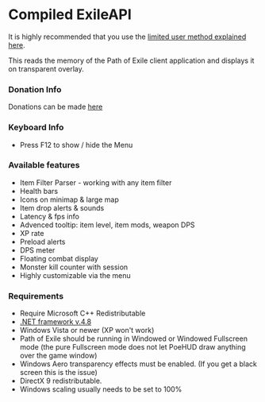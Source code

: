 Compiled ExileAPI
==================

It is highly recommended that you use the [limited user method explained here](https://www.ownedcore.com/forums/mmo/path-of-exile/poe-bots-programs/676345-run-poe-limited-user.html).

This reads the memory of the Path of Exile client application and displays it on transparent overlay.

### Donation Info
Donations can be made [here](https://www.paypal.me/TehCheat)

### Keyboard Info

* Press F12 to show / hide the Menu

### Available features

* Item Filter Parser - working with any item filter
* Health bars
* Icons on minimap & large map
* Item drop alerts & sounds
* Latency & fps info
* Advenced tooltip: item level, item mods, weapon DPS
* XP rate
* Preload alerts
* DPS meter
* Floating combat display
* Monster kill counter with session
* Highly customizable via the menu

### Requirements

* Require Microsoft C++ Redistributable
* [.NET framework v.4.8](https://dotnet.microsoft.com/download/dotnet-framework/net48)
* Windows Vista or newer (XP won't work)
* Path of Exile should be running in Windowed or Windowed Fullscreen mode (the pure Fullscreen mode does not let PoeHUD draw anything over the game window)
* Windows Aero transparency effects must be enabled. (If you get a black screen this is the issue)
* DirectX 9 redistributable.
* Windows scaling usually needs to be set to 100%
